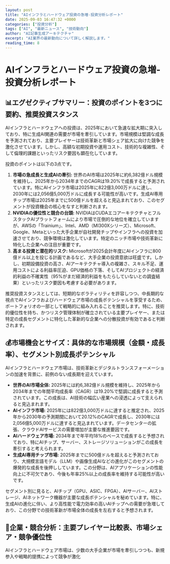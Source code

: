 ```yaml
---
layout: post
title: "AIインフラとハードウェア投資の急増-投資分析レポート"
date: 2025-09-03 16:47:32 +0000
categories: ["投資分析"]
tags: ["AI", "最新ニュース", "技術動向"]
author: "AI記事生成アーキテクチャ"
excerpt: "AI業界の最新動向について詳しく解説します。"
reading_time: 8
---
```

# **AIインフラとハードウェア投資の急増**-投資分析レポート

## 📊エグゼクティブサマリー：投資のポイントを3つに要約、推奨投資スタンス

AIインフラとハードウェアへの投資は、2025年において急速な拡大期に突入しており、特に生成AI関連の需要が市場を牽引しています。市場規模は堅調な成長を予測されており、主要プレイヤーは技術革新と市場シェア拡大に向けた競争を激化させています。しかし、高額な初期投資や運用コスト、技術的な複雑性、そして倫理的課題といったリスク要因も顕在化しています。

投資のポイントは以下の3点です。

1.  **市場の急成長と生成AIの牽引:** 世界のAI市場は2025年に約6,382億ドル規模を維持し、2025年から2034年までのCAGRは19.20%で成長すると予測されています。特にAIインフラ市場は2025年に822億3,000万ドルに達し、2030年には2,056億5,000万ドルに成長する可能性が高いです。生成AI専用チップ市場は2025年までに500億ドルを超えると見込まれており、このセグメントが投資機会の核心をなすと判断されます。
2.  **NVIDIAの優位性と競合の台頭:** NVIDIAはCUDAエコアーキテクチャとフルスタックAIプラットフォームにより市場で圧倒的な地位を確立していますが、AWSの「Trainium」、Intel、AMD（MI300Xシリーズ）、Microsoft、Google、Metaといった大手企業が自社開発チップやインフラへの投資を加速させており、競争環境は激化しています。特定のニッチ市場や技術革新に特化した企業への注目が重要です。
3.  **高まる投資と潜在的リスク:** Microsoftが2025会計年度にAIインフラに800億ドル以上を投じる計画であるなど、大手企業の投資意欲は旺盛です。しかし、初期設備投資の高さ、AIアーキテクチャ導入の複雑さ、スキル不足、運用コストによる利益率圧迫、GPU価格の下落、そしてAIプロジェクトの経済的利益の不確実性（95%がまだ経済的利益をもたらしていないとの調査結果）といったリスク要因も考慮する必要があります。

推奨投資スタンスとしては、短期的なボラティリティを許容しつつ、中長期的な視点でAIインフラおよびハードウェア市場の成長ポテンシャルを享受するため、ポートフォリオの一部として戦略的に組み入れることを推奨します。特に、技術的優位性を持ち、かつリスク管理体制が確立されている主要プレイヤー、または特定の成長セグメントに特化した革新的な企業への分散投資が有効であると判断されます。

## 💰市場機会とサイズ：具体的な市場規模（金額・成長率）、セグメント別成長ポテンシャル

AIインフラとハードウェア市場は、技術革新とデジタルトランスフォーメーションの加速を背景に、前例のない成長期を迎えています。

*   **世界のAI市場全体:** 2025年には約6,382億ドル規模を維持し、2025年から2034年までの年間平均成長率（CAGR）は19.20%で堅調に成長すると予測されています。この成長は、AI技術の幅広い産業への浸透によって支えられると見込まれます。
*   **AIインフラ市場:** 2025年には822億3,000万ドルに達すると推定され、2025年から2030年の予測期間において20.12%のCAGRで成長し、2030年には2,056億5,000万ドルに達すると見込まれています。データセンターの拡張、クラウドAIサービスの需要増加が主要な推進要因です。
*   **AIハードウェア市場:** 2034年まで年平均18%のペースで成長すると予想されており、特にAIチップ、サーバー、ストレージソリューションがこの成長を牽引すると考えられます。
*   **生成AI専用チップ市場:** 2025年までに500億ドルを超えると予測されており、大規模言語モデル（LLM）や画像生成AIなどの進化がこのセグメントの爆発的な成長を後押ししています。この分野は、AIアプリケーションの性能向上に不可欠であり、今後も年率25%以上の成長率を維持する可能性が高いです。

セグメント別に見ると、AIチップ（GPU、ASIC、FPGA）、AIサーバー、AIストレージ、AIネットワーク機器が主要な成長ポテンシャルを秘めています。特に、生成AIの進化に伴い、より高性能で電力効率の高いAIチップへの需要が急増しており、この分野での技術革新が市場全体の成長を左右すると予想されます。

## 🏢企業・競合分析：主要プレイヤー比較表、市場シェア・競争優位性

AIインフラとハードウェア市場は、少数の大手企業が市場を牽引しつつも、新規参入や戦略的提携によって競争が激化
